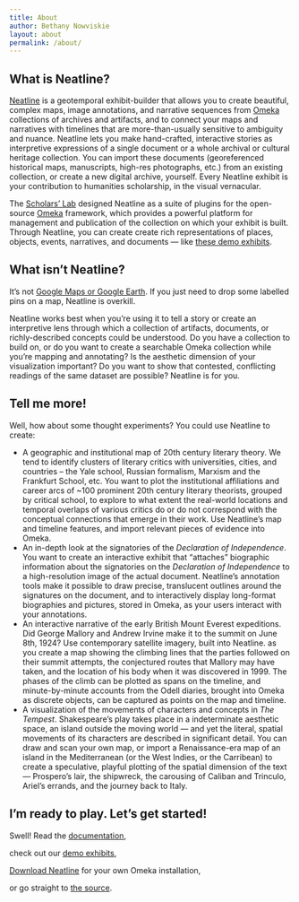 ```yaml
---
title: About
author: Bethany Nowviskie
layout: about
permalink: /about/
---
```

## What is Neatline?

[Neatline][1] is a geotemporal exhibit-builder that allows you to create beautiful, complex maps, image annotations, and narrative sequences from [Omeka][2] collections of archives and artifacts, and to connect your maps and narratives with timelines that are more-than-usually sensitive to ambiguity and nuance. Neatline lets you make hand-crafted, interactive stories as interpretive expressions of a single document or a whole archival or cultural heritage collection. You can import these documents (georeferenced historical maps, manuscripts, high-res photographs, etc.) from an existing collection, or create a new digital archive, yourself. Every Neatline exhibit is your contribution to humanities scholarship, in the visual vernacular.

The [Scholars&#8217; Lab][3] designed Neatline as a suite of plugins for the open-source [Omeka][2] framework, which provides a powerful platform for management and publication of the collection on which your exhibit is built. Through Neatline, you can create create rich representations of places, objects, events, narratives, and documents &#8212; like [these demo exhibits][4].

## What isn&#8217;t Neatline?

It&#8217;s not [Google Maps or Google Earth][5]. If you just need to drop some labelled pins on a map, Neatline is overkill.

Neatline works best when you&#8217;re using it to tell a story or create an interpretive lens through which a collection of artifacts, documents, or richly-described concepts could be understood. Do you have a collection to build on, or do you want to create a searchable Omeka collection while you&#8217;re mapping and annotating? Is the aesthetic dimension of your visualization important? Do you want to show that contested, conflicting readings of the same dataset are possible? Neatline is for you.

## Tell me more!

Well, how about some thought experiments? You could use Neatline to create:

*   A geographic and institutional map of 20th century literary theory. We tend to identify clusters of literary critics with universities, cities, and countries &#8211; the Yale school, Russian formalism, Marxism and the Frankfurt School, etc. You want to plot the institutional affiliations and career arcs of ~100 prominent 20th century literary theorists, grouped by critical school, to explore to what extent the real-world locations and temporal overlaps of various critics do or do not correspond with the conceptual connections that emerge in their work. Use Neatline&#8217;s map and timeline features, and import relevant pieces of evidence into Omeka.
*   An in-depth look at the signatories of the *Declaration of Independence*. You want to create an interactive exhibit that &#8220;attaches&#8221; biographic information about the signatories on the *Declaration of Independence* to a high-resolution image of the actual document. Neatline&#8217;s annotation tools make it possible to draw precise, translucent outlines around the signatures on the document, and to interactively display long-format biographies and pictures, stored in Omeka, as your users interact with your annotations.
*   An interactive narrative of the early British Mount Everest expeditions. Did George Mallory and Andrew Irvine make it to the summit on June 8th, 1924? Use contemporary satellite imagery, built into Neatline. as you create a map showing the climbing lines that the parties followed on their summit attempts, the conjectured routes that Mallory may have taken, and the location of his body when it was discovered in 1999. The phases of the climb can be plotted as spans on the timeline, and minute-by-minute accounts from the Odell diaries, brought into Omeka as discrete objects, can be captured as points on the map and timeline.
*   A visualization of the movements of characters and concepts in *The Tempest*. Shakespeare&#8217;s play takes place in a indeterminate aesthetic space, an island outside the moving world &#8212; and yet the literal, spatial movements of its characters are described in significant detail. You can draw and scan your own map, or import a Renaissance-era map of an island in the Mediterranean (or the West Indies, or the Carribean) to create a speculative, playful plotting of the spatial dimension of the text &#8212; Prospero&#8217;s lair, the shipwreck, the carousing of Caliban and Trinculo, Ariel&#8217;s errands, and the journey back to Italy.


## I&#8217;m ready to play. Let&#8217;s get started!

Swell! Read the [documentation][6],

check out our [demo exhibits][7],

<a href="http://omeka.org/add-ons/plugins/neatline" title="Download Neatline" class="btn">Download Neatline</a> for your own Omeka installation,

or go straight to [the source][8].

 [1]: /
 [2]: http://omeka.org
 [3]: http://scholarslab.org
 [4]: ../demos/index.html
 [5]: http://maps.google.com/help/maps/education/
 [6]: http://docs.neatline.org/
 [7]: /demos/
 [8]: https://github.com/scholarslab/Neatline
 [9]: http://sandbox.neatline.org
